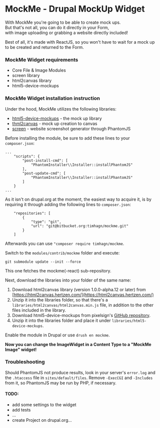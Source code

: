 # MockMe - Drupal MockUp Widget

With MockMe you're going to be able to create mock ups.  
But that's not all, you can do it directly in your Form,  
with image uploading or grabbing a website directly included!

Best of all, it's made with ReactJS, so you won't have
to wait for a mock up to be created and returned to the Form.

### MockMe Widget requirements
* Core File & Image Modules
* screen library
* html2canvas library
* html5-device-mockups 

### MockMe Widget installation instruction
Under the hood, MockMe utilizes the following libraries:

* [html5-device-mockups](https://pixelsign.github.io/html5-device-mockups/) - the mock up library
* [thml2canvas](https://html2canvas.hertzen.com/) - mock up creation to canvas
* [screen](https://github.com/microweber/screen/tree/v2.0.0) - website screenshot generator through PhantomJS

Before installing the module, be sure to add these lines to your `composer.json`:

```
...
    "scripts": {
        "post-install-cmd": [
            "PhantomInstaller\\Installer::installPhantomJS"
        ],
        "post-update-cmd": [
            "PhantomInstaller\\Installer::installPhantomJS"
        ]
    }
...    
```

As it isn't on drupal.org at the moment, the easiest way to acquire it, is by
requiring it through adding the following lines to `composer.json`:

```
    "repositories": [
        {
            "type": "git",
            "url": "git@bitbucket.org:timhagn/mockme.git"
        }
    ]
``` 

Afterwards you can use `"composer require timhagn/mockme`.

Switch to the `modules/contrib/mockme` folder and execute: 

```
git submodule update --init --force
```

This one fetches the mockme(-react) sub-repository.

Next, download the libraries into your folder of the same name:   
1. Download html2canvas library (version 1.0.0-alpha.12 or later) from 
   [https://html2canvas.hertzen.com/](https://html2canvas.hertzen.com/)
2. Unzip it into the libraries folder, so that there's a
   `libraries/html2canvas/html2canvas.min.js` file, in addition to the other 
   files included in the library.
3. Download html5-device-mockups from pixelsign's 
   [GitHub repository](https://github.com/pixelsign/html5-device-mockups).
4. Unzip it into the libraries folder and place it under 
   `libraries/html5-device-mockups`.
   
Enable the module in Drupal or use `drush en mockme`.
   
**Now you can change the ImageWidget in a Content Type to a "MockMe Image" widget!**



### Troubleshooting

Should PhantomJS not produce results, look in your server's `error.log` and 
the `.htaccess` file in `sites/default/files`. Remove `-ExecCGI` and `-Includes`
from it, so PhantomJS may be run by PHP, if necessary.  
  


#### TODO:
- add some settings to the widget
- add tests
- ...
- create Project on drupal.org...
